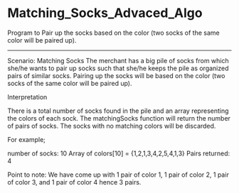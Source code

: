 # Matching_Socks_Advaced_Algo
Program to Pair up the socks based on the color (two socks of the same color will be paired up).
____________
Scenario: Matching Socks
The merchant has a big pile of socks from which she/he wants to pair up socks such that she/he keeps the pile as organized pairs of similar socks. Pairing up the socks will be based on the color (two socks of the same color will be paired up).

Interpretation

There is a total number of socks found in the pile and an array representing the colors of each sock. The matchingSocks function will return the number of pairs of socks. The socks with no matching colors will be discarded.

For example;

number of socks: 10
Array of colors[10] = {1,2,1,3,4,2,5,4,1,3}
Pairs returned: 4

Point to note: We have come up with 1 pair of color 1, 1 pair of color 2, 1 pair of color 3, and 1 pair of color 4 hence 3 pairs.
